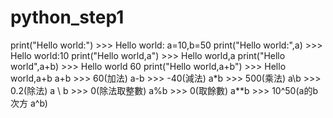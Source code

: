 # python_step1
print("Hello world:") >>> Hello world:
a=10,b=50
print("Hello world:",a) >>> Hello world:10
print("Hello world,a") >>> Hello world,a
print("Hello world",a+b) >>> Hello world 60
print("Hello world,a+b") >>> Hello world,a+b
a+b >>> 60(加法)
a-b >>> -40(減法)
a*b >>> 500(乘法)
a\b >>> 0.2(除法)
a \\ b >>> 0(除法取整數)
a%b >>> 0(取餘數)
a**b >>> 10^50(a的b次方 a^b)
